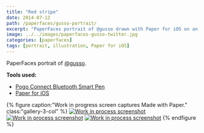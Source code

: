 ```yaml
---
title: "Red stripe"
date: 2014-07-12
path: /paperfaces/gusso-portrait/
excerpt: "PaperFaces portrait of @gusso drawn with Paper for iOS on an iPad."
image: ../../images/paperfaces-gusso-twitter.jpg
categories: [paperfaces]
tags: [portrait, illustration, Paper for iOS]
---
```


PaperFaces portrait of [@gusso](https://twitter.com/gusso).

**Tools used:**

- [Pogo Connect Bluetooth Smart Pen](https://www.amazon.com/gp/product/B009K448L4/ref=as_li_ss_tl?ie=UTF8&camp=1789&creative=390957&creativeASIN=B009K448L4&linkCode=as2&tag=mademist-20)
- [Paper for iOS](https://paper.bywetransfer.com/)

{% figure caption:"Work in progress screen captures Made with Paper." class:"gallery-3-col" %}
[![Work in process screenshot](../../images/paperfaces-gusso-process-1-600.jpg)](../../images/paperfaces-gusso-process-1-lg.jpg) [![Work in process screenshot](../../images/paperfaces-gusso-process-2-600.jpg)](../../images/paperfaces-gusso-process-2-lg.jpg) [![Work in process screenshot](../../images/paperfaces-gusso-process-3-600.jpg)](../../images/paperfaces-gusso-process-3-lg.jpg)
{% endfigure %}
